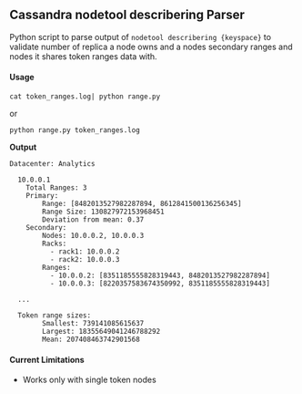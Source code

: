 ## Cassandra nodetool describering Parser

Python script to parse output of `nodetool describering {keyspace}` to validate number of replica a node owns and a nodes secondary ranges and nodes it shares token ranges data with.

#### Usage
```
cat token_ranges.log| python range.py
```
or
```
python range.py token_ranges.log
```


**Output**

```
Datacenter: Analytics
  
  10.0.0.1
	Total Ranges: 3
	Primary: 
		Range: [8482013527982287894, 8612841500136256345]
		Range Size: 130827972153968451
		Deviation from mean: 0.37
	Secondary:
		Nodes: 10.0.0.2, 10.0.0.3
		Racks:
		  - rack1: 10.0.0.2
		  - rack2: 10.0.0.3
		Ranges: 
		  - 10.0.0.2: [8351185555828319443, 8482013527982287894]
		  - 10.0.0.3: [8220357583674350992, 8351185555828319443]

  ...
  
  Token range sizes:
        Smallest: 739141085615637
        Largest: 18355649041246788292
        Mean: 207408463742901568
```

#### Current Limitations
- Works only with single token nodes